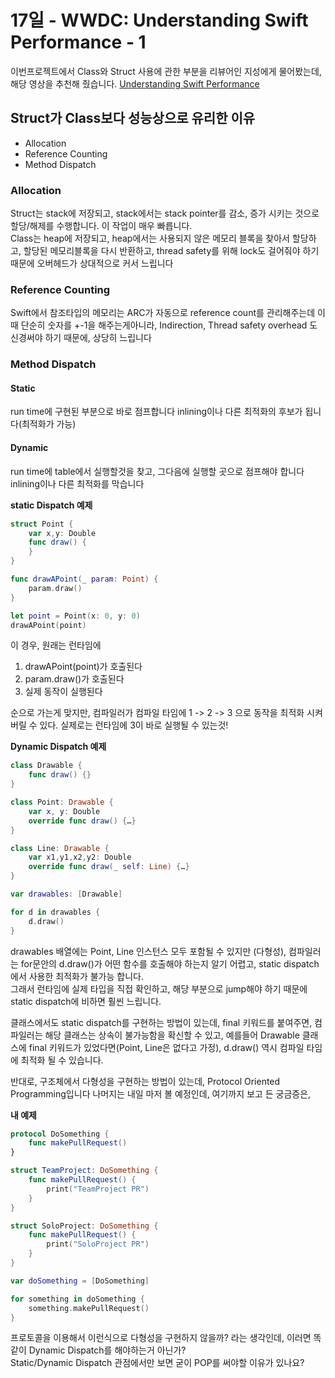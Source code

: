 # 17일 - WWDC: Understanding Swift Performance - 1

이번프로젝트에서 Class와 Struct 사용에 관한 부분을 리뷰어인 지성에게 물어봤는데, 해당 영상을 추천해 줬습니다.
[Understanding Swift Performance](https://developer.apple.com/videos/play/wwdc2016/416/)

## Struct가 Class보다 성능상으로 유리한 이유

- Allocation
- Reference Counting
- Method Dispatch

### Allocation
Struct는 stack에 저장되고, stack에서는 stack pointer를 감소, 증가 시키는 것으로 할당/해제를 수행합니다. 이 작업이 매우 빠릅니다.  
Class는 heap에 저장되고, heap에서는 사용되지 않은 메모리 블록을 찾아서 할당하고, 할당된 메모리블록을 다시 반환하고, thread safety를 위해 lock도 걸어줘야 하기때문에 오버헤드가 상대적으로 커서 느립니다

### Reference Counting

Swift에서 참조타입의 메모리는 ARC가 자동으로 reference count를 관리해주는데
이때 단순히 숫자를 +-1을 해주는게아니라, Indirection, Thread safety overhead 도 신경써야 하기 때문에, 상당히 느립니다

### Method Dispatch

#### Static

run time에 구현된 부분으로 바로 점프합니다
inlining이나 다른 최적화의 후보가 됩니다(최적화가 가능)

#### Dynamic

run time에 table에서 실행할것을 찾고, 그다음에 실행할 곳으로 점프해야 합니다
inlining이나 다른 최적화를 막습니다

**static Dispatch 예제**

```swift
struct Point {
    var x,y: Double
    func draw() {
    }
}

func drawAPoint(_ param: Point) {
    param.draw()
}

let point = Point(x: 0, y: 0)
drawAPoint(point)
```

이 경우, 원래는 런타임에

1. drawAPoint(point)가 호출된다
2. param.draw()가 호출된다
3. 실제 동작이 실행된다

순으로 가는게 맞지만, 컴파일러가 컴파일 타임에
1 -> 2 -> 3 으로 동작을 최적화 시켜버릴 수 있다.
실제로는 런타임에 3이 바로 실행될 수 있는것!

**Dynamic Dispatch 예제**

```swift
class Drawable {
    func draw() {}
}

class Point: Drawable {
    var x, y: Double
    override func draw() {…}
}

class Line: Drawable {
    var x1,y1,x2,y2: Double
    override func draw(_ self: Line) {…}
}

var drawables: [Drawable]

for d in drawables {
    d.draw()
}
```

drawables 배열에는 Point, Line 인스턴스 모두 포함될 수 있지만 (다형성), 컴파일러는 for문안의 d.draw()가 어떤 함수를 호출해야 하는지 알기 어렵고, static dispatch에서 사용한 최적화가 불가능 합니다.  
그래서 런타임에 실제 타입을 직접 확인하고, 해당 부분으로 jump해야 하기 때문에 static dispatch에 비하면 훨씬 느립니다.

클래스에서도 static dispatch를 구현하는 방법이 있는데, final 키워드를 붙여주면, 컴파일러는 해당 클래스는 상속이 불가능함을 확신할 수 있고, 예를들어 Drawable 클래스에 final 키워드가 있었다면(Point, Line은 없다고 가정), d.draw() 역시 컴파일 타임에 최적화 될 수 있습니다.

반대로, 구조체에서 다형성을 구현하는 방법이 있는데, Protocol Oriented Programming입니다
나머지는 내일 마저 볼 예정인데, 여기까지 보고 든 궁금증은,

**내 예제**

```swift
protocol DoSomething {
    func makePullRequest()
}

struct TeamProject: DoSomething {
    func makePullRequest() {
        print("TeamProject PR")
    }
}

struct SoloProject: DoSomething {
    func makePullRequest() {
        print("SoloProject PR")
    }
}

var doSomething = [DoSomething]

for something in doSomething {
    something.makePullRequest()
}
```

프로토콜을 이용해서 이런식으로 다형성을 구현하지 않을까? 라는 생각인데, 이러면 똑같이 Dynamic Dispatch를 해야하는거 아닌가?  
Static/Dynamic Dispatch 관점에서만 보면 굳이 POP를 써야할 이유가 있나요?





